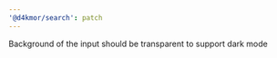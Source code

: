 ```yaml
---
'@d4kmor/search': patch
---
```


Background of the input should be transparent to support dark mode
